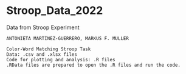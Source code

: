 # Stroop_Data_2022
Data from Stroop Experiment 
```
ANTONIETA MARTÍNEZ-GUERRERO, MARKUS F. MÜLLER

Color-Word Matching Stroop Task
Data: .csv and .xlsx files
Code for plotting and analysis: .R files
.RData files are prepared to open the .R files and run the code. 

```
